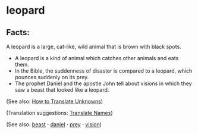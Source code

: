 # leopard #

## Facts: ##

A leopard is a large, cat-like, wild animal that is brown with black spots.

* A leopard is a kind of animal which catches other animals and eats them.
* In the Bible, the suddenness of disaster is compared to a leopard, which pounces suddenly on its prey.
* The prophet Daniel and the apostle John tell about visions in which they saw a beast that looked like a leopard.

(See also: [How to Translate Unknowns](https://git.door43.org/Door43/en-ta-translate-vol1/src/master/content/translate_unknown.md))

(Translation suggestions: [Translate Names](https://git.door43.org/Door43/en-ta-translate-vol1/src/master/content/translate_names.md))

(See also: [beast](../other/beast.md) **·** [daniel](../other/daniel.md) **·** [prey](../other/prey.md) **·** [vision](../other/vision.md))

